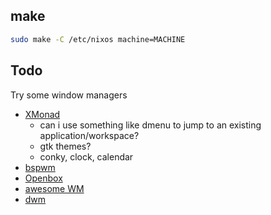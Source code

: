 ## make

``` sh
sudo make -C /etc/nixos machine=MACHINE
```

## Todo
Try some window managers
- [XMonad](http://xmonad.org)
  - can i use something like dmenu to jump to an existing application/workspace?
  - gtk themes?
  - conky, clock, calendar
- [bspwm](https://github.com/baskerville/bspwm)
- [Openbox](http://openbox.org/wiki/Main_Page)
- [awesome WM](https://awesomewm.org)
- [dwm](https://dwm.suckless.org)
